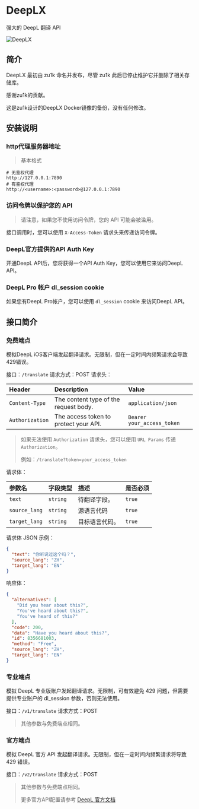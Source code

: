 # DeepLX

强大的 DeepL 翻译 API

![DeepLX](https://file.lifebus.top/imgs/deeplx_cover.png)

## 简介

DeepLX 最初由 zu1k 命名并发布，尽管 zu1k 此后已停止维护它并删除了相关存储库。

感谢zu1k的贡献。

这是zu1k设计的DeepLX Docker镜像的备份，没有任何修改。

## 安装说明

### http代理服务器地址

> 基本格式

```shell
# 无鉴权代理
http://127.0.0.1:7890
# 有鉴权代理
http://<username>:<password>@127.0.0.1:7890
```

### 访问令牌以保护您的 API

> 请注意，如果您不使用访问令牌，您的 API 可能会被滥用。

接口调用时，您可以使用 `X-Access-Token` 请求头来传递访问令牌。

### DeepL官方提供的API Auth Key

开通DeepL API后，您将获得一个API Auth Key，您可以使用它来访问DeepL API。

### DeepL Pro 帐户 dl_session cookie

如果您有DeepL Pro帐户，您可以使用 `dl_session` cookie 来访问DeepL API。

## 接口简介

### 免费端点

模拟DeepL iOS客户端发起翻译请求。无限制，但在一定时间内频繁请求会导致429错误。

接口：`/translate`
请求方式：POST
请求头：

| Header          | Description                           | Value                      |
|:----------------|:--------------------------------------|:---------------------------|
| `Content-Type`  | The content type of the request body. | `application/json`         |
| `Authorization` | The access token to protect your API. | `Bearer your_access_token` |

> 如果无法使用 `Authorization` 请求头，您可以使用 `URL Params` 传递 `Authorization`。
>
> 例如：`/translate?token=your_access_token`

请求体：

| 参数名           | 字段类型     | 描述      | 是否必须   |
|:--------------|:---------|:--------|:-------|
| `text`        | `string` | 待翻译字段。  | `true` |
| `source_lang` | `string` | 源语言代码   | `true` |
| `target_lang` | `string` | 目标语言代码。 | `true` |

请求体 JSON 示例：

```json
{
  "text": "你听说过这个吗？",
  "source_lang": "ZH",
  "target_lang": "EN"
}
```

响应体：

```json
{
  "alternatives": [
    "Did you hear about this?",
    "You've heard about this?",
    "You've heard of this?"
  ],
  "code": 200,
  "data": "Have you heard about this?",
  "id": 8356681003,
  "method": "Free",
  "source_lang": "ZH",
  "target_lang": "EN"
}
```

### 专业端点

模拟 DeepL 专业版账户发起翻译请求。无限制，可有效避免 429 问题，但需要提供专业账户的 dl_session 参数，否则无法使用。

接口：`/v1/translate`
请求方式：POST

> 其他参数与免费端点相同。

### 官方端点

模拟 DeepL 官方 API 发起翻译请求。无限制，但在一定时间内频繁请求将导致 429 错误。

接口：`/v2/translate`
请求方式：POST

> 其他参数与免费端点相同。
>
> 更多官方API配置请参考 [DeepL 官方文档](https://developers.deepl.com/docs/api-reference/translate)
